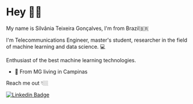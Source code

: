 # 
# Hey 👋🏽

My name is Silvânia Teixeira Gonçalves, I'm from Brazil🇧🇷 

I'm Telecommunications Engineer,  master's student, researcher in the field of machine learning and data science.  💻

Enthusiast of the best machine learning technologies.

- 📍 From MG living in Campinas

Reach me out 👇🏼

[![Linkedin Badge](https://img.shields.io/badge/-LinkedIn-blue?style=flat-square&logo=Linkedin&logoColor=white&link=https://https://www.linkedin.com/in/silvania-teixeira-gon%C3%A7alves-0332065b/)](https://www.linkedin.com/in/silvania-teixeira-gon%C3%A7alves-0332065b/)
